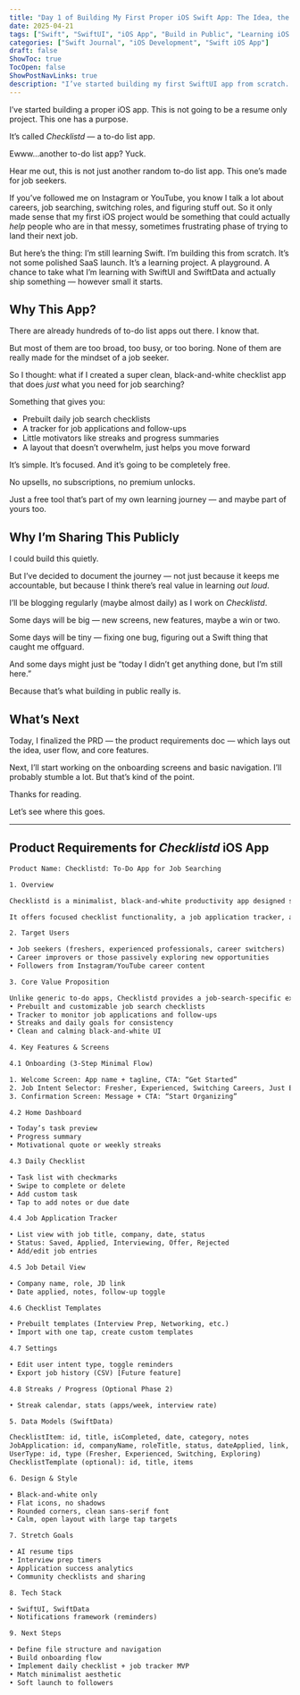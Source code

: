 ```yaml
---
title: "Day 1 of Building My First Proper iOS Swift App: The Idea, the Plan, the Stack"
date: 2025-04-21
tags: ["Swift", "SwiftUI", "iOS App", "Build in Public", "Learning iOS App Development"]
categories: ["Swift Journal", "iOS Development", "Swift iOS App"]
draft: false
ShowToc: true
TocOpen: false
ShowPostNavLinks: true
description: "I’ve started building my first SwiftUI app from scratch. Here’s what it’s about, who it’s for, and why I’m sharing every step of the journey."
---
```


I’ve started building a proper iOS app. This is not going to be a resume only project. This one has a purpose.

It’s called *Checklistd* — a to-do list app.

Ewww...another to-do list app? Yuck.

Hear me out, this is not just another random to-do list app. This one’s made for job seekers.

If you’ve followed me on Instagram or YouTube, you know I talk a lot about careers, job searching, switching roles, and figuring stuff out. So it only made sense that my first iOS project would be something that could actually *help* people who are in that messy, sometimes frustrating phase of trying to land their next job.

But here’s the thing: I’m still learning Swift. I’m building this from scratch. It’s not some polished SaaS launch. It’s a learning project. A playground. A chance to take what I’m learning with SwiftUI and SwiftData and actually ship something — however small it starts.

## Why This App?

There are already hundreds of to-do list apps out there. I know that.

But most of them are too broad, too busy, or too boring. None of them are really made for the mindset of a job seeker.

So I thought: what if I created a super clean, black-and-white checklist app that does *just* what you need for job searching?

Something that gives you:

- Prebuilt daily job search checklists  
- A tracker for job applications and follow-ups  
- Little motivators like streaks and progress summaries  
- A layout that doesn’t overwhelm, just helps you move forward

It’s simple. It’s focused. And it’s going to be completely free.

No upsells, no subscriptions, no premium unlocks.

Just a free tool that’s part of my own learning journey — and maybe part of yours too.

## Why I’m Sharing This Publicly

I could build this quietly.

But I’ve decided to document the journey — not just because it keeps me accountable, but because I think there’s real value in learning *out loud*.

I’ll be blogging regularly (maybe almost daily) as I work on *Checklistd*.

Some days will be big — new screens, new features, maybe a win or two.

Some days will be tiny — fixing one bug, figuring out a Swift thing that caught me offguard.

And some days might just be “today I didn’t get anything done, but I’m still here.”

Because that’s what building in public really is.

## What’s Next

Today, I finalized the PRD — the product requirements doc — which lays out the idea, user flow, and core features.

Next, I’ll start working on the onboarding screens and basic navigation. I’ll probably stumble a lot. But that’s kind of the point.

Thanks for reading.

Let’s see where this goes.

---

## Product Requirements for *Checklistd* iOS App

```txt
Product Name: Checklistd: To-Do App for Job Searching

1. Overview

Checklistd is a minimalist, black-and-white productivity app designed specifically for job seekers.

It offers focused checklist functionality, a job application tracker, and motivational progress tracking — all streamlined to reduce friction and keep users consistently moving forward.

2. Target Users

• Job seekers (freshers, experienced professionals, career switchers)
• Career improvers or those passively exploring new opportunities
• Followers from Instagram/YouTube career content

3. Core Value Proposition

Unlike generic to-do apps, Checklistd provides a job-search-specific experience:
• Prebuilt and customizable job search checklists
• Tracker to monitor job applications and follow-ups
• Streaks and daily goals for consistency
• Clean and calming black-and-white UI

4. Key Features & Screens

4.1 Onboarding (3-Step Minimal Flow)

1. Welcome Screen: App name + tagline, CTA: “Get Started”
2. Job Intent Selector: Fresher, Experienced, Switching Careers, Just Exploring (stored via SwiftData)
3. Confirmation Screen: Message + CTA: “Start Organizing”

4.2 Home Dashboard

• Today’s task preview
• Progress summary
• Motivational quote or weekly streaks

4.3 Daily Checklist

• Task list with checkmarks
• Swipe to complete or delete
• Add custom task
• Tap to add notes or due date

4.4 Job Application Tracker

• List view with job title, company, date, status
• Status: Saved, Applied, Interviewing, Offer, Rejected
• Add/edit job entries

4.5 Job Detail View

• Company name, role, JD link
• Date applied, notes, follow-up toggle

4.6 Checklist Templates

• Prebuilt templates (Interview Prep, Networking, etc.)
• Import with one tap, create custom templates

4.7 Settings

• Edit user intent type, toggle reminders
• Export job history (CSV) [Future feature]

4.8 Streaks / Progress (Optional Phase 2)

• Streak calendar, stats (apps/week, interview rate)

5. Data Models (SwiftData)

ChecklistItem: id, title, isCompleted, date, category, notes
JobApplication: id, companyName, roleTitle, status, dateApplied, link, notes
UserType: id, type (Fresher, Experienced, Switching, Exploring)
ChecklistTemplate (optional): id, title, items

6. Design & Style

• Black-and-white only
• Flat icons, no shadows
• Rounded corners, clean sans-serif font
• Calm, open layout with large tap targets

7. Stretch Goals

• AI resume tips
• Interview prep timers
• Application success analytics
• Community checklists and sharing

8. Tech Stack

• SwiftUI, SwiftData
• Notifications framework (reminders)

9. Next Steps

• Define file structure and navigation
• Build onboarding flow
• Implement daily checklist + job tracker MVP
• Match minimalist aesthetic
• Soft launch to followers
```

